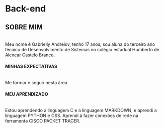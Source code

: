 # Back-end
## **SOBRE MIM**
</br>Meu nome é Gabrielly Andreiov, tenho 17 anos, sou aluna do terceiro ano técnico de Desenvolvimento de Sistemas no colégio estadual Humberto de Alencar Castelo Branco.
#### MINHAS EXPECTATIVAS 
</br>Me formar e seguir nesta área. 
#### MEU APRENDIZADO 
</br>Estou aprendendo a linguagem C e a linguagem MARKDOWN, e aprendi a linguagem PYTHON e CSS. Aprendi à fazer conexões de rede na ferramenta CISCO PACKET TRACER. 
